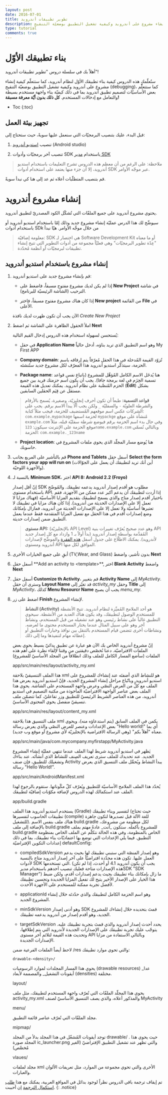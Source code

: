 ```yaml
---
layout: post
date: 2016-07-01
title: تطوير تطبيقات أندرويد
description: ستُعلّمك هذه الدروس كيفية بناء تطبيقك الأوّل لنظام أندرويد، كما ستتعلّم كيفية إنشاء مشروع على أندرويد وكيفية تشغيل التطبيق بوضعيّة التنقيح (debugging)، كما ستتعلّّم بعض الأساسيّات لتصميم تطبيق أندرويد بما في ذلك كيفيّة بناء واجهة مستخدم بسيطة والتعامل مع إدخالات المستخدم. 
type: tutorial
comments: true
---
```



# بناء تطبيقك الأوّل

أهلاً بك في سلسلة دروس "تطوير تطبيقات أندرويد"!

ستُعلّمك هذه الدروس كيفية بناء تطبيقك الأوّل لنظام أندرويد، كما ستتعلّم كيفية إنشاء مشروع على أندرويد وكيفية تشغيل التطبيق بوضعيّة التنقيح (debugging)، كما ستتعلّّم بعض الأساسيّات لتصميم تطبيق أندرويد بما في ذلك كيفيّة بناء واجهة مستخدم بسيطة والتعامل مع إدخالات المستخدم. **كل ذلك بدون أيّة معرفة مسبقة!**

* Toc
{:toc}

## تجهيز بيئة العمل

قبل البدء، عليك بتنصيب البرمجيّات التي سنعمل عليها سويةً، حيث ستحتاج إلى:

1. تنصيب [استديو أندرويد](https://developer.android.com/studio/index.html) (Android studio)
 
2. تنصيب آخر برمجيّات وأدوات SDK باستخدام [مدير SDK](https://developer.android.com/tools/help/sdk-manager.html)

> ملاحظة: على الرغم من أن معظم هذه الدروس تشرح التعليمات باستخدام استديو أندرويد، إلا أن جزء منها يعتمد على استخدام أدوات SDK عبر موجّه الأوامر.

قم بتنصيب المتطلّبات أعلاه ثم عد إلى هنا كي نبدأ سويةً.

# إنشاء مشروع أندرويد

يحتوي مشروع أندرويد على جميع الملفّات التي تُشكّل الكود المصدريّ لتطبيق أندرويد.

سيوضِّح لك هذا الدرس عمليّة إنشاء مشروع جديد وذلك إمّا باستخدام استديو أندرويد أو باستخدام أدوات SDk من خلال موجِّه الأوامر. هيّا نبدأ

> معلومة إضافيّة: SDK هي اختصار لـ Software Development Kit أو ما معناه "عِدّة تطوير البرمجيّات" وهي فعليّاً مجموعة من أدوات التطوير التي تتيح إنشاء تطبيقات لبرمجيّات أو أنظمة مُحدّدة.

## إنشاء مشروع باستخدام استديو أندرويد

1. قم بإنشاء مشروع جديد على استديو أندرويد:

	* إذا لم يكن لديك مشروع مفتوح مسبقاً، فاضغط على **New Project** في شاشة الترحيب (الشاشة الرئيسيّة للبرنامج).

	* إذا كان هناك مشروع مفتوح مسبقاً، فاختر **New project** من القائمة **File** في الأعلى.

	الآن يجب أن تكون ظهرت لديك نافذة *Create New Project*

2. املأ الحقول الظاهرة على الشاشة ثم اضغط **Next**
	
	يُستحسن لسهولة استخدام هذه الدروس إدخال القيم التالية:
	
	* في حقل **Application Name** وهو اسم التطبيق الذي تريد بناؤه، أدخل حالياً My First APP

	* **Company domain**:  تُزوّد القيمة المُدخلة في هذا الحقل مُعرّفاً يتم إرفاقه باسم الحزمة، سيتذكّر استديو أندرويد هذا المعرّف لكل مشروع جديد ستُنشئه.

	* **Package name**: هنا يُدخَل الاسم الكامل المُؤهِّل للمشروع (باتباع نفس قواعد تسمية الحِزَم في لغة برمجة جافا). يجب أن يكون اسم حزمتك فريد بين جميع الحزم المُنصَّبة على نظام أندرويد. يمكنك تعديل هذه القيمة (**Edit**) بشكل مستقل عن قِيَم الحقلين السابقين.

	> **قواعد التسمية:** طبعاً أن تكون أحرف إنجليزيّة، وصغيرة، يُسمح بالأرقام والشرطة العلويّة `-` والسفليّة `_` ولكن يجب ألّا يبدأ الاسم برقم. يجب على الشركات عكس اسم موقعهم المُستضيف للحزمة، فيجب مثلاً كتابة: `com.example.mypackage` لحزمة اسمها `mypackge` مُنشأة على موقع `example.com` وفي حال بدء اسم الحزمة برقم فيوضع شرطة سفليّة قبله، مثلاً موقع الحزمة على الإنترنت سيكون: `123name.example.com` وبالتالي نُسمّي الحزمة: `com.example._123name`

	* **Project location**: هنا يُوضع مسار المجلّد الذي يحوي ملفات المشروع في حاسوبك. 

3. قم بالتأشير على المربع بجانب **Phone and Tablets** أسفل حقل **Select the form factors your app will run on** (أين أنك تريد لتطبيقك أن يعمل على الجوّالات والأجهزة اللوحيّة).

4. بالنسبة لـ **Minimum SDK**، اختر **API 8: Android 2.2 (Froyo)**

	إنّ أقل إصدار SDK مطلوب هو أقدم إصدار أندرويد يدعمه تطبيقك. والمُوضّح باستخدام مستوى API. إذا أردت لتطبيقك أن يدعم أكبر عدد ممكن من الأجهزة، فقم باختيار أقدم إصدار متاح والذي يسمح لتطبيقك بتقديم المزايا الأساسيّة (فهناك مزايا لا تعمل إلا على الإصدارات الحديثة من أندرويد). إذا كان هناك مزايا في تطبيقك لا تعتبرها أساسيّة ولا تعمل إلا على الإصدارات الحديثة من أندرويد، فمازال بإمكانك وضع إصدارات أقدم في هذا الحقل مع تفعيل المزايا المتقدمة فقط عندما يعمل التطبيق ضمن إصدارات حديثة.

	> **مستوى API:** (بالإنجليزيّة API Level) وهو عدد صحيح يُعرّف تغييرات بنية API المُقدَّمة بواسطة إصدار أندرويد (بدأَ أولاً بـ 1 وازداد مع كل إصدار جديد لأندرويد). يمكنك الاطلّاع على جدول أسفل [هذه الفقرة](https://developer.android.com/guide/topics/manifest/uses-sdk-element.html#ApiLevels) والموضِّح لإصدارات أندرويد ومستوى API الموافق لكل منها.

5. أبقِِ على جميع الخيارات الأخرى (TV,Wear, and Glass) بدون تأشير، واضغط **Next**

6. أسفل حقل **Add an activity to \<template>\**, اختر **Blank Activity** واضغط **Next**

7. أسفل حقل **Customize th Activity**، قم بتغيير **Activity Name** إلى *MyActivity*. وسترى أن حقل **Layout Name** قد تغيّر إلى *activity_my* وحقل **Title** إلى *MyActivity*، كذلك **Menu Resourcr Name** يجب أن يصبح *menu_my*.

8. اضغط على زر **Finish** لإنشاء المشروع.

	> **النشاط (Activity)** هو أحد الملامح المُميِّزة لنظام أندرويد. تتيح الأنشطة للمستخدم الوصول لتطبيقك، وقد يكون هناك العديد من الأنشطة. سيحوي التطبيق غالباً على نشاط رئيسي وهو عند تشغيله من قبل المستخدم، ونشاط آخر وهو على سبيل المثال عندما يختار المستخدم محتوى ما لعرضه. ونشاطات أخرى تتضمن قيام المستخدم بالتنقل بين نوافذ وخيارات التطبيق أو إعطائه مهام لتنفيذها وما إلى ذلك.

	إنّ مشروع أندرويد الخاص بك الآن هو عبارة عن تطبيق بِدائيّ بسيط يحوي بعض الملفات الافتراضيّة. دعنا نُخصّص دقيقتين من وقتنا لإلقاء نظرة على أهم هذه الملفات (سأضع المسار الكامل للملف وذلك انطلاقاً من المجلد الأساسيّ للمشروع)

	app/src/main/res/layout/activity_my.xml

	هذا الملف التنسيقيّ بلاحقة xml هو للنشاط الذي أضفتَه عند إنشاءك للمشروع على استديو أندرويد. وباتّباع مراحل إنشاء المشروع الجديد، فإنّ استديو أندرويد يعرض هذا الملف مع كلٍّ من العرض النصّي وعرض واجهة المستخدم على الشاشة. يحوي هذا الملف بعض عناصر الواجهة الافتراضيّة المأخوذة من مكتبة التصميم في استديو أندرويد، من هذه العناصر الشريط الرئيسيّ للتطبيق وزر تفاعليّ، كما تتضمّن ملف تنسيقيّ منفصل يحوي المحتوى الأساسيّ.

	app/src/main/res/layout/content_my.xml

	ملف التنسيق هذا بلاحقة xml يكمن في الملف السابق (يتم استدعاؤه منه)، ويحوي بعض الإعدادات وعنصر للعرض النصّي والذي يعرض رسالة "Hello world!" أي بما معناه "أهلاً بكم" (وهي الرسالة الافتراضية بالإنجليزيّة لأي مشروع أو موقع وب جديد).

	app/src/main/java/com.mycompany.myfirstapp/MyActivity.java

	يَظهر في استديو أندرويد شريط لهذا الملف عندما تنتهي عمليّة إنشاء المشروع الجديد. عند تحديدك للملف سترى تعريف الصِنف للنشاط الذي أنشأتَه. عند بناءك وتشغيلك للتطبيق، فإن صنف Activity يبدأ النشاط ويُحمِّل ملف التنسيق الذي يعرض رسالة "Hello World!".

	app/src/main/AndroidManifest.xml

	يُحدّد هذا الملف الملامح الأساسيّة للتطبيق ويُعرّف كلّ مكّوناتها. ستقوم بالرجوع لهذا الملف عند استكمالك لهذه الدروس لإضافة مكوّنات إضافيّة لتطبيقك.


	app/build.gradle

	يستخدم استديو أندرويد هذا الملف (Gradle) لتفسير وبناء تطبيقك (حيث تحتاج تطبيقات الحاسوب لتفسيرها (compile) للغة الآلة قبل تصديرها لتكون جاهزة للتشغيل). هناك ملف بنفس الاسم build.gradle لكل منظومة من مشروعك، بالإضافة إلى ملف build.gradle للمشروع بأكمله. ستكون \_أنت\_ عادةً مهتم بملف build.gradle الخاص بالمنظومة، وفي هذه الحالة نتكلّم عن الملف الخاص بمنظومة التطبيق. فيما يلي الإعدادات التي توضع بها اعتماديّات بناء تطبيقك، بما في ذلك إعدادات التكوين الإفتراضيّة defaultConfig:

	* compiledSdkVersion وهو إصدار المنصّة التي ستبني تطبيقك لها بحيث يدعم العمل عليها. تكون هذه محدّدة افتراضيّاً على آخر إصدار أندرويد متاح بالنسبة لأدوات SDK التي تستخدمها. (يجب أن يكون أندرويد 4.1 أو أحدث، إذا لم تكن هذه الإصدارات متاحة فعليك تنصيب أحدهم باستخدام مديرSDK "SDK Manager") ما زال بإمكانك بناء تطبيقك بحيث يدعم إصدارات أقدم، ولكن ضبط هذا الخيار على الإصدار الأخير يتيح لك تفعيل المزايا الجديدة وتحسين تطبيقك لأفضل تجربة ممكنة للمستخدم على الأجهزة الأحدث.

	* applicationId وهو اسم الحزمة الكامل لتطبيقك والذي حدّدتَه خلال إنشاء المشروع الجديد.

	* minSdkVersion وهو أدنى إصدار SDK قمتَ بتحديده خلال إنشاءك للمشروع الجديد، وهو أقدم إصدار من أندرويد يدعمه تطبيقك.
	
	* targetSdkVersion يحدد أحدث إصدار أندرويد والذي قمتَ بتجربة تطبيقك عليه. يتوجّب عليك تجربة تطبيقك على الإصدارات الجديدة لأندرويد التي يتم إطلاقها، وتحديث هذه القيمة لتلائم آخر مستوى API وبالتالي الاستفادة من مزايا الإصدارات الجديدة.

	لاحظ أيضاً الملفات الفرعية ضمن /res والتي تحوي موارد تطبيقك:
	
	`drawable-<density>/`


	يحوي هذا المسار المجلدات لموارد الرسوميات (drawable resources) \_عدا أيقونات التشغيل\_ والمصممة لأبعاد (densities) مختلفة.

	layout/

	يحوي هذا المجلّد الملفّات التي تُعرّف واجهة المستخدم لتطبيقك، مثل ملف activity_my.xml والمذكور أعلاه، والذي يصف التنسيق الأساسيّ لصنف MyActivity

	menu/

	مجلد الملفّات التي تُعرّف عناصر قائمة التطبيق.

	mipmap/

	توجد أيقونات المُشغّل في هذا المجلد بدلأ من المجلد drawable/ . حيث يحوي هذا المجلد صورة ic_launcher.png والتي تظهر عند تشغيل التطبيق الإفتراضيّ (الغير مُخصَّص)

	vlaues/

	مجلد لملفات xml الأخرى والتي تحوي مجموعة من الموارد، مثل تعريفات الألوان والعبارات.
	

تم إيقاف ترجمة باقي الدروس نظراً لوجود بدائل في المواقع العربية، يمكنك مع هذا [طلب استكمال الترجمة](/about/request) إن أحببت.
{: .notice}



